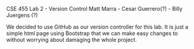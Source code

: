 CSE 455 Lab 2 - Version Control
Matt Marra - Cesar Guerrero(?) - Billy Juergens (?)

We decided to use GitHub as our version controller for this lab.
It is just a simple html page using Bootstrap that we can make easy changes to without worrying about damaging the whole project.
